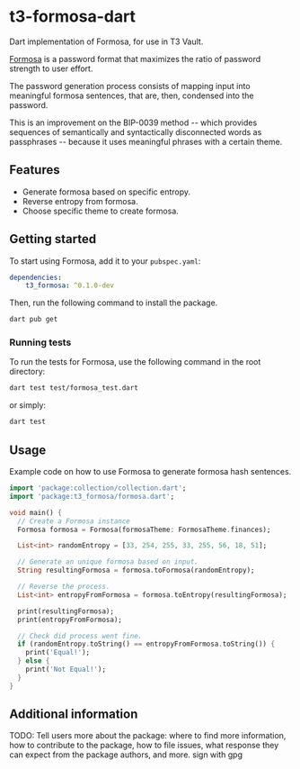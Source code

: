 # t3-formosa-dart

Dart implementation of Formosa, for use in T3 Vault.

[Formosa](https://github.com/Yuri-SVB/formosa) is a password format that maximizes the ratio of password strength to user effort.

The password generation process consists of mapping input into meaningful formosa sentences, that are, then, condensed into the password.

This is an improvement on the BIP-0039 method -- which provides sequences of semantically and syntactically disconnected words as passphrases -- because it uses meaningful phrases with a certain theme.

## Features

-   Generate formosa based on specific entropy.
-   Reverse entropy from formosa.
-   Choose specific theme to create formosa.

## Getting started

To start using Formosa, add it to your `pubspec.yaml`:

```yaml
dependencies:
    t3_formosa: ^0.1.0-dev
```

Then, run the following command to install the package.

```bash
dart pub get
```

### Running tests

To run the tests for Formosa, use the following command in the root directory:

```bash
dart test test/formosa_test.dart
```

or simply:

```bash
dart test
```

## Usage

Example code on how to use Formosa to generate formosa hash sentences.

```dart
import 'package:collection/collection.dart';
import 'package:t3_formosa/formosa.dart';

void main() {
  // Create a Formosa instance
  Formosa formosa = Formosa(formosaTheme: FormosaTheme.finances);

  List<int> randomEntropy = [33, 254, 255, 33, 255, 56, 18, 51];

  // Generate an unique formosa based on input.
  String resultingFormosa = formosa.toFormosa(randomEntropy);

  // Reverse the process.
  List<int> entropyFromFormosa = formosa.toEntropy(resultingFormosa);

  print(resultingFormosa);
  print(entropyFromFormosa);

  // Check did process went fine.
  if (randomEntropy.toString() == entropyFromFormosa.toString()) {
    print('Equal!');
  } else {
    print('Not Equal!');
  }
}
```

## Additional information

TODO: Tell users more about the package: where to find more information, how to
contribute to the package, how to file issues, what response they can expect
from the package authors, and more.
sign with gpg
